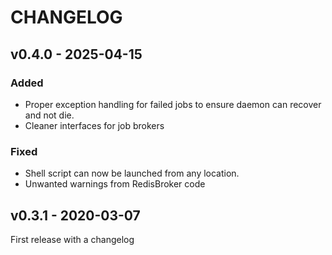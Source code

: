 # CHANGELOG

## v0.4.0 - 2025-04-15
### Added
- Proper exception handling for failed jobs to ensure daemon can recover and not die.
- Cleaner interfaces for job brokers

### Fixed
- Shell script can now be launched from any location.
- Unwanted warnings from RedisBroker code

## v0.3.1 - 2020-03-07
First release with a changelog